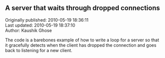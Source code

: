 ## A server that waits through dropped connections  
Originally published: 2010-05-19 18:36:11  
Last updated: 2010-05-19 18:37:10  
Author: Kaushik Ghose  
  
The code is a barebones example of how to write a loop for a server so that it gracefully detects when the client has dropped the connection and goes back to listening for a new client.